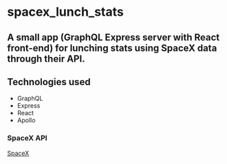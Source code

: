 # spacex_lunch_stats

## A small app (GraphQL Express server with React front-end) for lunching stats using SpaceX data through their API.

## Technologies used 
* GraphQL
* Express
* React 
* Apollo

### SpaceX API 
[SpaceX](https://github.com/r-spacex/SpaceX-API )
